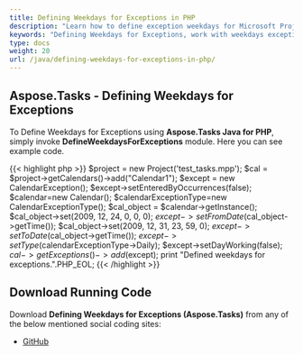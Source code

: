 ```yaml
---
title: Defining Weekdays for Exceptions in PHP
description: "Learn how to define exception weekdays for Microsoft Project (MPP/XML) projects using Aspose.Tasks Java for PHP."
keywords: "Defining Weekdays for Exceptions, work with weekdays exceptions, weekday calendar exception, Aspose.Tasks, Java, PHP"
type: docs
weight: 20
url: /java/defining-weekdays-for-exceptions-in-php/
---
```


## **Aspose.Tasks - Defining Weekdays for Exceptions**
To Define Weekdays for Exceptions using **Aspose.Tasks Java for PHP**, simply invoke **DefineWeekdaysForExceptions** module. Here you can see example code.

{{< highlight php >}}
$project = new Project('test_tasks.mpp');
$cal = $project->getCalendars()->add("Calendar1");
$except = new CalendarException();
$except->setEnteredByOccurrences(false);
$calendar=new Calendar();
$calendarExceptionType=new CalendarExceptionType();
$cal_object = $calendar->getInstance();
$cal_object->set(2009, 12, 24, 0, 0, 0);
$except->setFromDate($cal_object->getTime());
$cal_object->set(2009, 12, 31, 23, 59, 0);
$except->setToDate($cal_object->getTime());
$except->setType($calendarExceptionType->Daily);
$except->setDayWorking(false);
$cal->getExceptions()->add($except);
print "Defined weekdays for exceptions.".PHP_EOL;
{{< /highlight >}}

## **Download Running Code**
Download **Defining Weekdays for Exceptions (Aspose.Tasks)** from any of the below mentioned social coding sites:

- [GitHub](https://github.com/aspose-tasks/Aspose.Tasks-for-Java/blob/master/Plugins/Aspose_Tasks_Java_for_PHP/src/aspose/tasks/WorkingWithCalendarExceptions/DefineWeekdaysForExceptions.php)
